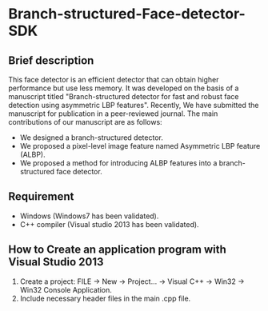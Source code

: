 # Branch-structured-Face-detector-SDK
## Brief description
This face detector is an efficient detector that can obtain higher performance but use less memory. It was developed on the basis of a manuscript titled "Branch-structured detector for fast and robust face detection using asymmetric LBP features". Recently, We have submitted the manuscript for publication in a peer-reviewed journal. The main contributions of our manuscript are as follows: 
- We designed a branch-structured detector.
- We proposed a pixel-level image feature named Asymmetric LBP feature (ALBP).
- We proposed a method for introducing ALBP features into a branch-structured face detector.
## Requirement
* Windows (Windows7 has been validated).
* C++ compiler (Visual studio 2013 has been validated).
## How to Create an application program with Visual Studio 2013
1. Create a project: FILE -> New -> Project... -> Visual C++ -> Win32 -> Win32 Console Application. 
2. Include necessary header files in the main .cpp file. 
